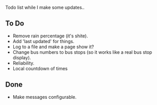 Todo list while I make some updates..

## To Do
* Remove rain percentage (it's shite).
* Add 'last updated' for things.
* Log to a file and make a page show it?
* Change bus numbers to bus stops (so it works like a real bus stop display).
* Reliability.
* Local countdown of times

## Done
* Make messages configurable.
